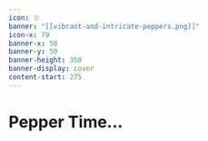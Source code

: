 ```yaml
---
icon: 🫑
banner: "[[vibrant-and-intricate-peppers.png]]"
icon-x: 79
banner-x: 50
banner-y: 50
banner-height: 350
banner-display: cover
content-start: 275
---
```


# Pepper Time...